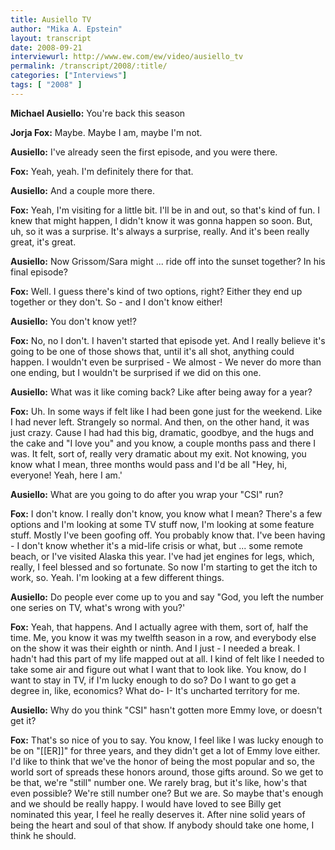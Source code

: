 ```yaml
---
title: Ausiello TV
author: "Mika A. Epstein"
layout: transcript
date: 2008-09-21
interviewurl: http://www.ew.com/ew/video/ausiello_tv
permalink: /transcript/2008/:title/
categories: ["Interviews"]
tags: [ "2008" ]
---
```


**Michael Ausiello:** You're back this season

**Jorja Fox:** Maybe. Maybe I am, maybe I'm not.

**Ausiello:** I've already seen the first episode, and you were there.

**Fox:** Yeah, yeah. I'm definitely there for that.

**Ausiello:** And a couple more there.

**Fox:** Yeah, I'm visiting for a little bit. I'll be in and out, so that's kind of fun. I knew that might happen, I didn't know it was gonna happen so soon. But, uh, so it was a surprise. It's always a surprise, really. And it's been really great, it's great.

**Ausiello:** Now Grissom/Sara might ... ride off into the sunset together? In his final episode?

**Fox:** Well. I guess there's kind of two options, right? Either they end up together or they don't. So - and I don't know either!

**Ausiello:** You don't know yet!?

**Fox:** No, no I don't. I haven't started that episode yet. And I really believe it's going to be one of those shows that, until it's all shot, anything could happen. I wouldn't even be surprised - We almost - We never do more than one ending, but I wouldn't be surprised if we did on this one.

**Ausiello:** What was it like coming back? Like after being away for a year?

**Fox:** Uh. In some ways if felt like I had been gone just for the weekend. Like I had never left. Strangely so normal. And then, on the other hand, it was just crazy. Cause I had had this big, dramatic, goodbye, and the hugs and the cake and "I love you" and you know, a couple months pass and there I was. It felt, sort of, really very dramatic about my exit. Not knowing, you know what I mean, three months would pass and I'd be all "Hey, hi, everyone! Yeah, here I am.'

**Ausiello:** What are you going to do after you wrap your "CSI" run?

**Fox:** I don't know. I really don't know, you know what I mean? There's a few options and I'm looking at some TV stuff now, I'm looking at some feature stuff. Mostly I've been goofing off. You probably know that. I've been having - I don't know whether it's a mid-life crisis or what, but ... some remote beach, or I've visited Alaska this year. I've had jet engines for legs, which, really, I feel blessed and so fortunate. So now I'm starting to get the itch to work, so. Yeah. I'm looking at a few different things.

**Ausiello:** Do people ever come up to you and say "God, you left the number one series on TV, what's wrong with you?'

**Fox:** Yeah, that happens. And I actually agree with them, sort of, half the time. Me, you know it was my twelfth season in a row, and everybody else on the show it was their eighth or ninth. And I just - I needed a break. I hadn't had this part of my life mapped out at all. I kind of felt like I needed to take some air and figure out what I want that to look like. You know, do I want to stay in TV, if I'm lucky enough to do so? Do I want to go get a degree in, like, economics? What do- I- It's uncharted territory for me.

**Ausiello:** Why do you think "CSI" hasn't gotten more Emmy love, or doesn't get it?

**Fox:** That's so nice of you to say. You know, I feel like I was lucky enough to be on "[[ER]]" for three years, and they didn't get a lot of Emmy love either. I'd like to think that we've the honor of being the most popular and so, the world sort of spreads these honors around, those gifts around. So we get to be that, we're "still" number one. We rarely brag, but it's like, how's that even possible? We're still number one? But we are. So maybe that's enough and we should be really happy. I would have loved to see Billy get nominated this year, I feel he really deserves it. After nine solid years of being the heart and soul of that show. If anybody should take one home, I think he should.
